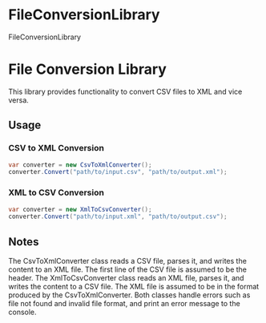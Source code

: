 # FileConversionLibrary
FileConversionLibrary

# File Conversion Library

This library provides functionality to convert CSV files to XML and vice versa.

## Usage

### CSV to XML Conversion

```csharp
var converter = new CsvToXmlConverter();
converter.Convert("path/to/input.csv", "path/to/output.xml");
```

### XML to CSV Conversion
```csharp
var converter = new XmlToCsvConverter();
converter.Convert("path/to/input.xml", "path/to/output.csv");
```

## Notes
The CsvToXmlConverter class reads a CSV file, parses it, and writes the content to an XML file. The first line of the CSV file is assumed to be the header.
The XmlToCsvConverter class reads an XML file, parses it, and writes the content to a CSV file. The XML file is assumed to be in the format produced by the CsvToXmlConverter.
Both classes handle errors such as file not found and invalid file format, and print an error message to the console.

